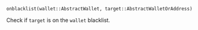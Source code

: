 ```
onblacklist(wallet::AbstractWallet, target::AbstractWalletOrAddress)
```

Check if `target` is on the `wallet` blacklist.

